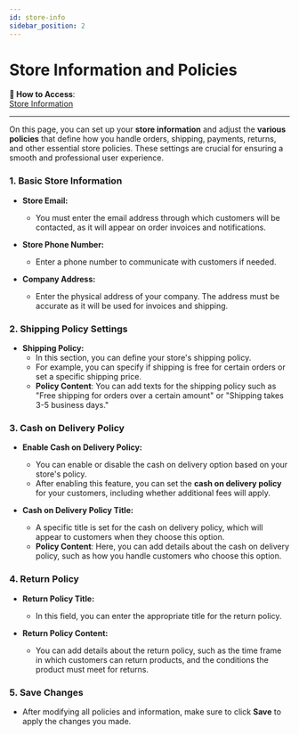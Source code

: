 ```yaml
---
id: store-info
sidebar_position: 2
---
```


# Store Information and Policies

**🔗 How to Access**:  
[Store Information](https://app.easy-orders.net/#/store-info)

---

On this page, you can set up your **store information** and adjust the **various policies** that define how you handle orders, shipping, payments, returns, and other essential store policies. These settings are crucial for ensuring a smooth and professional user experience.

### 1. **Basic Store Information**

- **Store Email:**
  - You must enter the email address through which customers will be contacted, as it will appear on order invoices and notifications.
  
- **Store Phone Number:**
  - Enter a phone number to communicate with customers if needed.
  
- **Company Address:**
  - Enter the physical address of your company. The address must be accurate as it will be used for invoices and shipping.

### 2. **Shipping Policy Settings**

- **Shipping Policy:**
  - In this section, you can define your store's shipping policy.
  - For example, you can specify if shipping is free for certain orders or set a specific shipping price.
  - **Policy Content**: You can add texts for the shipping policy such as "Free shipping for orders over a certain amount" or "Shipping takes 3-5 business days."

### 3. **Cash on Delivery Policy**

- **Enable Cash on Delivery Policy:**
  - You can enable or disable the cash on delivery option based on your store's policy.
  - After enabling this feature, you can set the **cash on delivery policy** for your customers, including whether additional fees will apply.

- **Cash on Delivery Policy Title:**
  - A specific title is set for the cash on delivery policy, which will appear to customers when they choose this option.
  - **Policy Content**: Here, you can add details about the cash on delivery policy, such as how you handle customers who choose this option.

### 4. **Return Policy**

- **Return Policy Title:**
  - In this field, you can enter the appropriate title for the return policy.
  
- **Return Policy Content:**
  - You can add details about the return policy, such as the time frame in which customers can return products, and the conditions the product must meet for returns.

### 5. **Save Changes**

- After modifying all policies and information, make sure to click **Save** to apply the changes you made.
